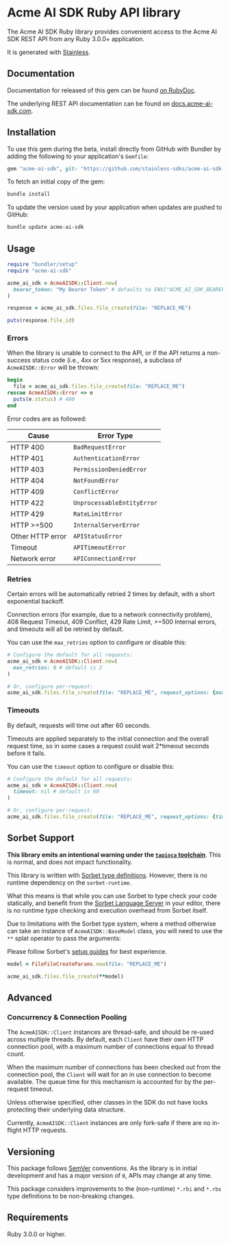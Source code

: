 # Acme AI SDK Ruby API library

The Acme AI SDK Ruby library provides convenient access to the Acme AI SDK REST API from any Ruby 3.0.0+ application.

It is generated with [Stainless](https://www.stainless.com/).

## Documentation

Documentation for released of this gem can be found [on RubyDoc](https://gemdocs.org/gems/acme-ai-sdk).

The underlying REST API documentation can be found on [docs.acme-ai-sdk.com](https://docs.acme-ai-sdk.com).

## Installation

To use this gem during the beta, install directly from GitHub with Bundler by adding the following to your application's `Gemfile`:

```ruby
gem "acme-ai-sdk", git: "https://github.com/stainless-sdks/acme-ai-sdk-ruby", branch: "main"
```

To fetch an initial copy of the gem:

```sh
bundle install
```

To update the version used by your application when updates are pushed to GitHub:

```sh
bundle update acme-ai-sdk
```

## Usage

```ruby
require "bundler/setup"
require "acme-ai-sdk"

acme_ai_sdk = AcmeAISDK::Client.new(
  bearer_token: "My Bearer Token" # defaults to ENV["ACME_AI_SDK_BEARER_TOKEN"]
)

response = acme_ai_sdk.files.file_create(file: "REPLACE_ME")

puts(response.file_id)
```

### Errors

When the library is unable to connect to the API, or if the API returns a non-success status code (i.e., 4xx or 5xx response), a subclass of `AcmeAISDK::Error` will be thrown:

```ruby
begin
  file = acme_ai_sdk.files.file_create(file: "REPLACE_ME")
rescue AcmeAISDK::Error => e
  puts(e.status) # 400
end
```

Error codes are as followed:

| Cause            | Error Type                 |
| ---------------- | -------------------------- |
| HTTP 400         | `BadRequestError`          |
| HTTP 401         | `AuthenticationError`      |
| HTTP 403         | `PermissionDeniedError`    |
| HTTP 404         | `NotFoundError`            |
| HTTP 409         | `ConflictError`            |
| HTTP 422         | `UnprocessableEntityError` |
| HTTP 429         | `RateLimitError`           |
| HTTP >=500       | `InternalServerError`      |
| Other HTTP error | `APIStatusError`           |
| Timeout          | `APITimeoutError`          |
| Network error    | `APIConnectionError`       |

### Retries

Certain errors will be automatically retried 2 times by default, with a short exponential backoff.

Connection errors (for example, due to a network connectivity problem), 408 Request Timeout, 409 Conflict, 429 Rate Limit, >=500 Internal errors, and timeouts will all be retried by default.

You can use the `max_retries` option to configure or disable this:

```ruby
# Configure the default for all requests:
acme_ai_sdk = AcmeAISDK::Client.new(
  max_retries: 0 # default is 2
)

# Or, configure per-request:
acme_ai_sdk.files.file_create(file: "REPLACE_ME", request_options: {max_retries: 5})
```

### Timeouts

By default, requests will time out after 60 seconds.

Timeouts are applied separately to the initial connection and the overall request time, so in some cases a request could wait 2\*timeout seconds before it fails.

You can use the `timeout` option to configure or disable this:

```ruby
# Configure the default for all requests:
acme_ai_sdk = AcmeAISDK::Client.new(
  timeout: nil # default is 60
)

# Or, configure per-request:
acme_ai_sdk.files.file_create(file: "REPLACE_ME", request_options: {timeout: 5})
```

## Sorbet Support

**This library emits an intentional warning under the [`tapioca` toolchain](https://github.com/Shopify/tapioca)**. This is normal, and does not impact functionality.

This library is written with [Sorbet type definitions](https://sorbet.org/docs/rbi). However, there is no runtime dependency on the `sorbet-runtime`.

What this means is that while you can use Sorbet to type check your code statically, and benefit from the [Sorbet Language Server](https://sorbet.org/docs/lsp) in your editor, there is no runtime type checking and execution overhead from Sorbet itself.

Due to limitations with the Sorbet type system, where a method otherwise can take an instance of `AcmeAISDK::BaseModel` class, you will need to use the `**` splat operator to pass the arguments:

Please follow Sorbet's [setup guides](https://sorbet.org/docs/adopting) for best experience.

```ruby
model = FileFileCreateParams.new(file: "REPLACE_ME")

acme_ai_sdk.files.file_create(**model)
```

## Advanced

### Concurrency & Connection Pooling

The `AcmeAISDK::Client` instances are thread-safe, and should be re-used across multiple threads. By default, each `Client` have their own HTTP connection pool, with a maximum number of connections equal to thread count.

When the maximum number of connections has been checked out from the connection pool, the `Client` will wait for an in use connection to become available. The queue time for this mechanism is accounted for by the per-request timeout.

Unless otherwise specified, other classes in the SDK do not have locks protecting their underlying data structure.

Currently, `AcmeAISDK::Client` instances are only fork-safe if there are no in-flight HTTP requests.

## Versioning

This package follows [SemVer](https://semver.org/spec/v2.0.0.html) conventions. As the library is in initial development and has a major version of `0`, APIs may change at any time.

This package considers improvements to the (non-runtime) `*.rbi` and `*.rbs` type definitions to be non-breaking changes.

## Requirements

Ruby 3.0.0 or higher.
